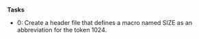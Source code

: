 **Tasks**

* 0: Create a header file that defines a macro named SIZE as an abbreviation for the token 1024.


